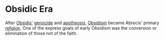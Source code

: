 # Obsidic Era

After [Obsidis'](../figures/obsidis.md) [genocide](../wars/second-hematic.md) and [apotheosis](../deities/obsidis.md), [Obsidism](../religions/obsidism.md) became Abrecis' primary [religion](../religions/introduction.md). One of the express goals of early Obsidism was the conversion or elimination of those not of the faith.